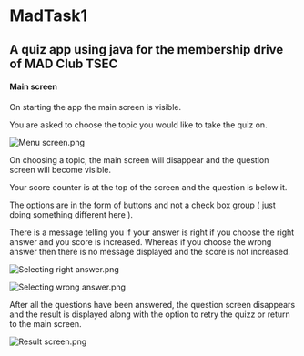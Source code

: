 # MadTask1

## A quiz app using java for the membership drive of MAD Club TSEC

#### Main screen

On starting the app the main screen is visible.

You are asked to choose the topic you would like to take the quiz on.

![Menu screen.png](MadTask1.images/Menu%20screen.png)

On choosing a topic, the main screen will disappear and the question screen will become visible.

Your score counter is at the top of the screen and the question is below it.

The options are in the form of buttons and not a check box group ( just doing something different here ).

There is a message telling you if your answer is right if you choose the right answer and you score is increased. Whereas if you choose the wrong answer then there is no message displayed and the score is not increased.

![Selecting right answer.png](MadTask1.images/Selecting%20right%20answer.png)

![Selecting wrong answer.png](MadTask1.images/Selecting%20wrong%20answer.png)

After all the questions have been answered, the question screen disappears and the result is displayed along with the option to retry the quizz or return to the main screen.

![Result screen.png](MadTask1.images/Result%20screen.png)

